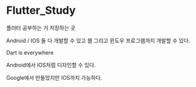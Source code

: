 # Flutter_Study
플러터 공부하는 거 저장하는 곳

Android / IOS 둘 다 개발할 수 있고
웹 그리고 윈도우 프로그램까지 개발할 수 있다.

Dart is everywhere

Android에서 IOS처럼 디자인할 수 있다.

Google에서 만들었지만 IOS까지 가능하다.
